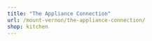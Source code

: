 ```yaml
---
title: "The Appliance Connection"
url: /mount-vernon/the-appliance-connection/
shop: kitchen
---
```

